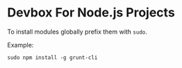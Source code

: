# Devbox For Node.js Projects

To install modules globally prefix them with `sudo`.

Example:

    sudo npm install -g grunt-cli